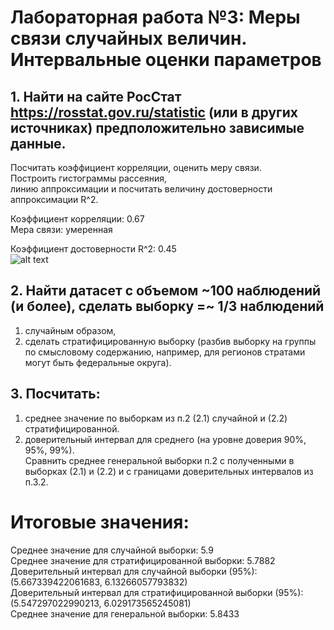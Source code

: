 # Лабораторная работа №3: Меры связи случайных величин. Интервальные оценки параметров
## 1. Найти на сайте РосСтат  https://rosstat.gov.ru/statistic  (или в других источниках) предположительно зависимые данные.  
Посчитать коэффициент корреляции, оценить меру связи.  
Построить гистограммы рассеяния,   
линию аппроксимации  и посчитать величину достоверности аппроксимации R^2.  

Коэффициент корреляции: 0.67  
Мера связи: умеренная  

Коэффициент достоверности R^2: 0.45  
![alt text](1-1.png)


## 2.	Найти датасет с объемом ~100 наблюдений (и более), сделать выборку =~ 1/3 наблюдений   
1) случайным образом, 
2) сделать стратифицированную выборку (разбив выборку на группы по смысловому содержанию, например, для регионов стратами могут быть федеральные округа). 


## 3.	Посчитать:
1) среднее значение по выборкам из п.2 (2.1) случайной и (2.2) стратифицированной.
2) доверительный интервал для среднего (на уровне доверия 90%, 95%, 99%).  
Сравнить среднее генеральной выборки п.2  с полученными в выборках (2.1) и (2.2)  и с границами доверительных интервалов из п.3.2.  

# Итоговые значения:
Среднее значение для случайной выборки: 5.9  
Среднее значение для стратифицированной выборки: 5.7882  
Доверительный интервал для случайной выборки (95%): (5.667339422061683, 6.13266057793832)  
Доверительный интервал для стратифицированной выборки (95%): (5.547297022990213, 6.029173565245081)  
Среднее значение для генеральной выборки: 5.8433  